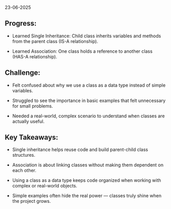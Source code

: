 23-06-2025

## Progress:
* Learned Single Inheritance:
Child class inherits variables and methods from the parent class (IS-A relationship).

* Learned Association:
One class holds a reference to another class (HAS-A relationship).

## Challenge:
* Felt confused about why we use a class as a data type instead of simple variables.

* Struggled to see the importance in basic examples that felt unnecessary for small problems.

* Needed a real-world, complex scenario to understand when classes are actually useful.

## Key Takeaways:
* Single inheritance helps reuse code and build parent-child class structures.

* Association is about linking classes without making them dependent on each other.

* Using a class as a data type keeps code organized when working with complex or real-world objects.

* Simple examples often hide the real power — classes truly shine when the project grows.
